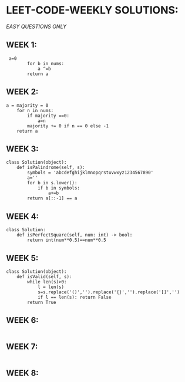 # LEET-CODE-WEEKLY SOLUTIONS:
*EASY QUESTIONS ONLY*

## WEEK 1:
```
 a=0
        for b in nums:
            a ^=b
        return a
```

## WEEK 2:
```
a = majority = 0
    for n in nums:
        if majority ==0:
            a=n
        majority += 0 if n == 0 else -1    
    return a
```

## WEEK 3:
```
class Solution(object):
    def isPalindrome(self, s):
        symbols = 'abcdefghijklmnopqrstuvwxyz1234567890'
        a=''
        for b in s.lower():
            if b in symbols:
                a+=b
        return a[::-1] == a        
```

## WEEK 4:
```
class Solution:
    def isPerfectSquare(self, num: int) -> bool:
        return int(num**0.5)==num**0.5
```

## WEEK 5:
```
class Solution(object):
    def isValid(self, s):
        while len(s)>0:
            l = len(s)
            s=s.replace('()','').replace('{}','').replace('[]','')
            if l == len(s): return False
        return True       
```

## WEEK 6:
```

```

## WEEK 7:
```

```

## WEEK 8:
```

```
